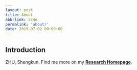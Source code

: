 ```yaml
---
layout: post
title: About
abbrlink: 5c4e
permalink: 'about/'
date: 2019-07-02 00:00:00
---
```



## Introduction

ZHU, Shengkun. Find me more on my **[Research Homepage](zhsk.eu.org)**.

